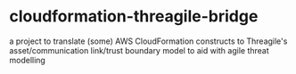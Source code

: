# cloudformation-threagile-bridge
a project to translate (some) AWS CloudFormation constructs to Threagile's asset/communication link/trust boundary model to aid with agile threat modelling
